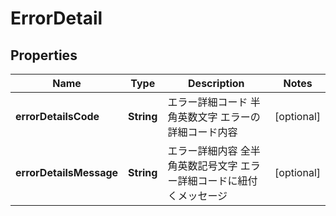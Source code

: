 
# ErrorDetail

## Properties
Name | Type | Description | Notes
------------ | ------------- | ------------- | -------------
**errorDetailsCode** | **String** | エラー詳細コード 半角英数文字 エラーの詳細コード内容  |  [optional]
**errorDetailsMessage** | **String** | エラー詳細内容 全半角英数記号文字 エラー詳細コードに紐付くメッセージ  |  [optional]



